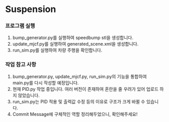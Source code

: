 # Suspension

### 프로그램 실행 
1. bump_generator.py를 실행하여 speedbump stl을 생성합니다.
2. update_mjcf.py를 실행하여 generated_scene.xml을 생성합니다.
3. run_sim.py를 실행하여 차량 주행을 확인합니다.

### 작업 참고 사항 
1. bump_generator.py, update_mjcf.py, run_sim.py의 기능을 통합하여 main.py를 다시 작성할 예정입니다.
2. 현재 PID.py 작업 중입니다. 여러 버전이 존재하여 혼란을 줄 우려가 있어 업로드 하지 않았습니다.
3. run_sim.py는 PID 적용 및 출력값 수정 등의 이유로 구조가 크게 바뀔 수 있습니다.
4. Commit Message에 구체적인 역할 정리해두었으니, 확인해주세요! 
